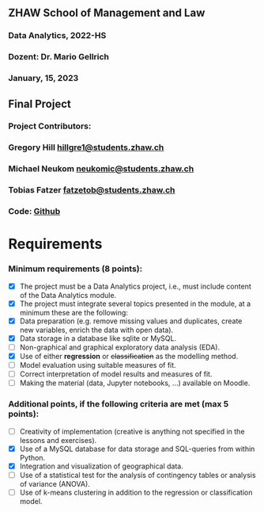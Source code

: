 ## ZHAW School of Management and Law

### Data Analytics, 2022-HS
### Dozent: Dr. Mario Gellrich
### January, 15, 2023

## Final Project

### Project Contributors:

### Gregory Hill        hillgre1@students.zhaw.ch

### Michael Neukom      neukomic@students.zhaw.ch

### Tobias Fatzer       fatzetob@students.zhaw.ch

### Code:	[Github](https://github.com/TobiasFatzer/STAT_Abgabe)

# Requirements
### Minimum requirements (8 points):
- [x] The project must be a Data Analytics project, i.e., must include content of the Data Analytics module.
- [x] The project must integrate several topics presented in the module, at a minimum these are the following:
- [x] Data preparation (e.g. remove missing values and duplicates, create new variables, enrich the data with open data).
- [x] Data storage in a database like sqlite or MySQL.
- [ ] Non-graphical and graphical exploratory data analysis (EDA).
- [x] Use of either **regression** or ~~classification~~ as the modelling method.
- [ ] Model evaluation using suitable measures of fit.
- [ ] Correct interpretation of model results and measures of fit.
- [ ] Making the material (data, Jupyter notebooks, ...) available on Moodle.
### Additional points, if the following criteria are met (max 5 points):
- [ ] Creativity of implementation (creative is anything not specified in the lessons and exercises).
- [x] Use of a MySQL database for data storage and SQL-queries from within Python.
- [x] Integration and visualization of geographical data.
- [ ] Use of a statistical test for the analysis of contingency tables or analysis of variance (ANOVA).
- [ ] Use of k-means clustering in addition to the regression or classification model.
